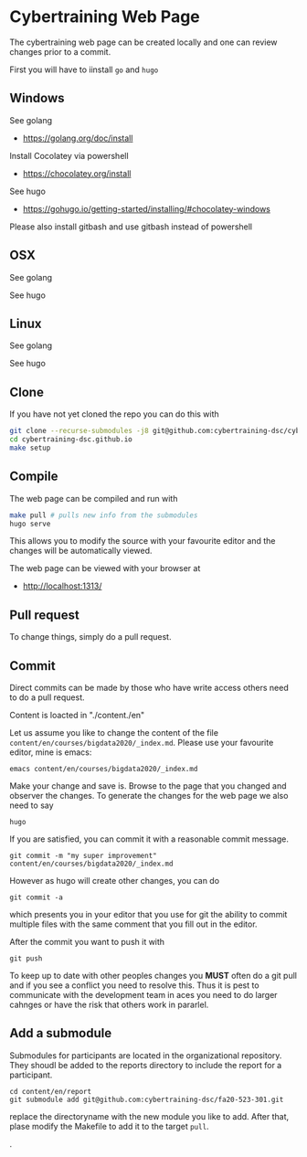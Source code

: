 # Cybertraining Web Page

The cybertraining web page can be created locally and one can review
changes prior to a commit.

First you will have to iinstall `go` and `hugo`

## Windows

See golang

* <https://golang.org/doc/install>

Install Cocolatey via powershell

* <https://chocolatey.org/install>

See hugo

* <https://gohugo.io/getting-started/installing/#chocolatey-windows>

Please also install gitbash and use gitbash instead of powershell

## OSX

See golang

See hugo


## Linux

See golang

See hugo


## Clone

If you have not yet cloned the repo you can do this with

```bash
git clone --recurse-submodules -j8 git@github.com:cybertraining-dsc/cybertraining-dsc.github.io.git
cd cybertraining-dsc.github.io
make setup
```

## Compile

The web page can be compiled and run with

```bash
make pull # pulls new info from the submodules
hugo serve
```

This allows you to modify the source with your favourite editor and
the changes will be automatically viewed.

The web page can be viewed with your browser at

* <http://localhost:1313/>

## Pull request

To change things, simply do a pull request. 

## Commit

Direct commits can be made by those who have write access others need to do a pull request.

Content is loacted in "./content./en"

Let us assume you like to change the content of the file
`content/en/courses/bigdata2020/_index.md`. Please use your favourite
editor, mine is emacs:

```
emacs content/en/courses/bigdata2020/_index.md 
```

Make your change and save is. Browse to the page that you changed and
observer the changes. To generate the changes for the web page we also
need to say

```
hugo
```


If you are satisfied, you can commit it with a
reasonable commit message. 

```
git commit -m "my super improvement" content/en/courses/bigdata2020/_index.md
```

However as hugo will create other changes, you can do 

```
git commit -a
```

which presents you in your editor that you use for git the ability to commit multiple 
files with the same comment that you fill out in the editor.

After the commit you want to push it with

```
git push
```

To keep up to date with other peoples changes you **MUST** often do a
git pull and if you see a conflict you need to resolve this. Thus it
is pest to communicate with the development team in aces you need to
do larger cahnges or have the risk that others work in pararlel.

## Add a submodule

Submodules for participants are located in the organizational repository. They shoudl be added to the reports directory to include the report for a participant.

```
cd content/en/report
git submodule add git@github.com:cybertraining-dsc/fa20-523-301.git 
```

replace the directoryname with the new module you like to add. After that, plase modify the Makefile to add it to the target `pull`.

.

